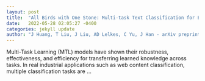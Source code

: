 ```yaml
---
layout: post
title:  "All Birds with One Stone: Multi-task Text Classification for Efficient Inference with One Forward Pass"
date:   2022-05-28 02:05:27 -0400
categories: jekyll update
author: "J Huang, T Liu, J Liu, AD Lelkes, C Yu, J Han - arXiv preprint arXiv:2205.10744, 2022"
---
```

Multi-Task Learning (MTL) models have shown their robustness, effectiveness, and efficiency for transferring learned knowledge across tasks. In real industrial applications such as web content classification, multiple classification tasks are …